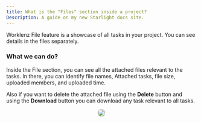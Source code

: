 ```yaml
---
title: What is the "Files" section inside a project?
Description: A guide on my new Starlight docs site.
---
```


Worklenz File feature is a showcase of all tasks in your project. You can see details in the files separately.

### What we can do?

Inside the File section, you can see all the attached files relevant to the tasks. In there, you can identify file names, Attached tasks, file size, uploaded members, and uploaded time.

Also if you want to delete the attached file using the **Delete** button and using the **Download** button you can download any task relevant to all tasks.

<p align ="center">
<img src="/files_table.png" style="border: 2px solid #D4d4d4; border-radius: 8px;  ">
</p>
